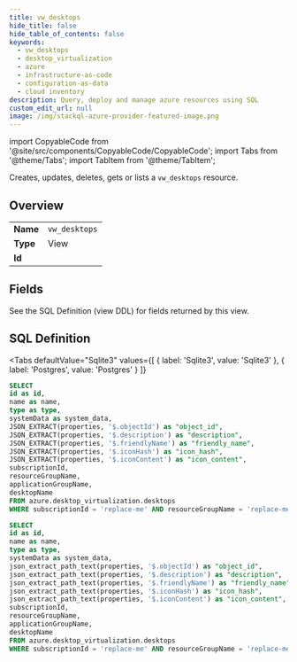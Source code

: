 ```yaml
--- 
title: vw_desktops
hide_title: false
hide_table_of_contents: false
keywords:
  - vw_desktops
  - desktop_virtualization
  - azure
  - infrastructure-as-code
  - configuration-as-data
  - cloud inventory
description: Query, deploy and manage azure resources using SQL
custom_edit_url: null
image: /img/stackql-azure-provider-featured-image.png
---
```


import CopyableCode from '@site/src/components/CopyableCode/CopyableCode';
import Tabs from '@theme/Tabs';
import TabItem from '@theme/TabItem';

Creates, updates, deletes, gets or lists a <code>vw_desktops</code> resource.

## Overview
<table><tbody>
<tr><td><b>Name</b></td><td><code>vw_desktops</code></td></tr>
<tr><td><b>Type</b></td><td>View</td></tr>
<tr><td><b>Id</b></td><td><CopyableCode code="azure.desktop_virtualization.vw_desktops" /></td></tr>
</tbody></table>

## Fields

See the SQL Definition (view DDL) for fields returned by this view.

## SQL Definition

<Tabs
defaultValue="Sqlite3"
values={[
{ label: 'Sqlite3', value: 'Sqlite3' },
{ label: 'Postgres', value: 'Postgres' }
]}
>
<TabItem value="Sqlite3">

```sql
SELECT
id as id,
name as name,
type as type,
systemData as system_data,
JSON_EXTRACT(properties, '$.objectId') as "object_id",
JSON_EXTRACT(properties, '$.description') as "description",
JSON_EXTRACT(properties, '$.friendlyName') as "friendly_name",
JSON_EXTRACT(properties, '$.iconHash') as "icon_hash",
JSON_EXTRACT(properties, '$.iconContent') as "icon_content",
subscriptionId,
resourceGroupName,
applicationGroupName,
desktopName
FROM azure.desktop_virtualization.desktops
WHERE subscriptionId = 'replace-me' AND resourceGroupName = 'replace-me' AND applicationGroupName = 'replace-me';
```

</TabItem>
<TabItem value="Postgres">

```sql
SELECT
id as id,
name as name,
type as type,
systemData as system_data,
json_extract_path_text(properties, '$.objectId') as "object_id",
json_extract_path_text(properties, '$.description') as "description",
json_extract_path_text(properties, '$.friendlyName') as "friendly_name",
json_extract_path_text(properties, '$.iconHash') as "icon_hash",
json_extract_path_text(properties, '$.iconContent') as "icon_content",
subscriptionId,
resourceGroupName,
applicationGroupName,
desktopName
FROM azure.desktop_virtualization.desktops
WHERE subscriptionId = 'replace-me' AND resourceGroupName = 'replace-me' AND applicationGroupName = 'replace-me';
```

</TabItem>
</Tabs>
